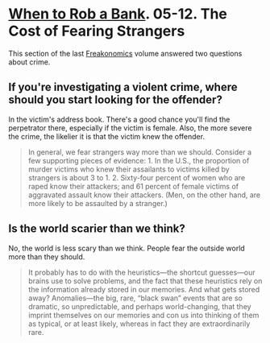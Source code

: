 # [When to Rob a Bank]. 05-12. The Cost of Fearing Strangers

This section of the last [Freakonomics] volume answered two questions about crime.

[Freakonomics]: ../../../series/freakonomics.md
[When to Rob a Bank]: https://www.google.com/books/edition/When_to_Rob_a_Bank/2lidBAAAQBAJ

## If you're investigating a violent crime, where should you start looking for the offender?

In the victim's address book. There's a good chance you'll find the perpetrator there, especially if the victim is female. Also, the more severe the crime, the likelier it is that the victim knew the offender.

> In general, we fear strangers way more than we should. Consider a few supporting pieces of evidence: 1. In the U.S., the proportion of murder victims who knew their assailants to victims killed by strangers is about 3 to 1. 2. Sixty-four percent of women who are raped know their attackers; and 61 percent of female victims of aggravated assault know their attackers. (Men, on the other hand, are more likely to be assaulted by a stranger.)

## Is the world scarier than we think? 

No, the world is less scary than we think. People fear the outside world more than they should.

> It probably has to do with the heuristics—the shortcut guesses—our brains use to solve problems, and the fact that these heuristics rely on the information already stored in our memories. And what gets stored away? Anomalies—the big, rare, “black swan” events that are so dramatic, so unpredictable, and perhaps world-changing, that they imprint themselves on our memories and con us into thinking of them as typical, or at least likely, whereas in fact they are extraordinarily rare.
